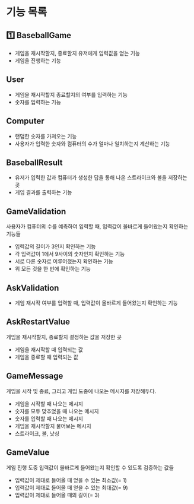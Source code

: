 # 기능 목록

## 1️⃣ BaseballGame

- 게임을 재시작할지, 종료할지 유저에게 입력값을 얻는 기능
- 게임을 진행하는 기능

## User

- 게임을 재시작할지 종료할지의 여부를 입력하는 기능
- 숫자를 입력하는 기능

## Computer

- 랜덤한 숫자를 가져오는 기능
- 사용자가 입력한 숫자와 컴퓨터의 수가 얼마나 일치하는지 계산하는 기능

## BaseballResult

- 유저가 입력한 값과 컴퓨터가 생성한 답을 통해 나온 스트라이크와 볼을 저장하는 곳
- 게임 결과를 출력하는 기능

## GameValidation  

사용자가 컴퓨터의 수를 예측하여 입력할 때, 입력값이 올바르게 들어왔는지 확인하는 기능들

- 입력값의 길이가 3인지 확인하는 기능
- 각 입력값이 1에서 9사이의 숫자인지 확인하는 기능
- 서로 다른 숫자로 이루어졌는지 확인하는 기능
- 위 모든 것을 한 번에 확인하는 기능

## AskValidation

- 게임 재시작 여부를 입력할 때, 입력값이 올바르게 들어왔는지 확인하는 기능

## AskRestartValue

게임을 재시작할지, 종료할지 결정하는 값을 저장한 곳

- 게임을 재시작할 때 입력되는 값
- 게임을 종료할 때 입력되는 값

## GameMessage

게임을 시작 및 종료, 그리고 게임 도중에 나오는 메시지를 저장해두다.

- 게임을 시작할 때 나오는 메시지
- 숫자를 모두 맞추었을 때 나오는 메시지
- 숫자를 입력할 때 나오는 메시지
- 게임을 재시작할지 물어보는 메시지
- 스트라이크, 볼, 낫싱


## GameValue

게임 진행 도중 입력값이 올바르게 들어왔는지 확인할 수 있도록 검증하는 값들

- 입력값이 제대로 들어올 때 얻을 수 있는 최소값(= 1)
- 입력값이 제대로 들어올 때 얻을 수 있는 최대값(= 9)
- 입력값이 제대로 들어올 때의 길이(= 3)